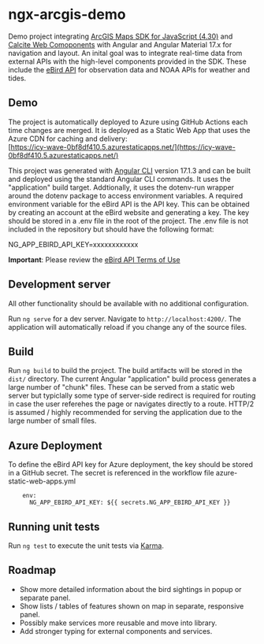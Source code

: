 # ngx-arcgis-demo
Demo project integrating [ArcGIS Maps SDK for JavaScript (4.30)](https://developers.arcgis.com/javascript/latest/) 
and [Calcite Web Comoponents](https://developers.arcgis.com/javascript/latest/calcite-design-system/) with Angular 
and Angular Material 17.x for navigation and layout.  An inital goal was to integrate real-time data from external 
APIs with the high-level components provided in the SDK. These include the 
[eBird API](https://documenter.getpostman.com/view/664302/S1ENwy59) for observation data and NOAA APIs
for weather and tides.

## Demo
The project is automatically deployed to Azure using GitHub Actions each time changes are merged.  It is deployed as a
Static Web App that uses the Azure CDN for caching and delivery:  
[https://icy-wave-0bf8df410.5.azurestaticapps.net/](https://icy-wave-0bf8df410.5.azurestaticapps.net/)

This project was generated with [Angular CLI](https://github.com/angular/angular-cli) version 17.1.3 and can
be built and deployed using the standard Angular CLI commands.  It uses the "application" build target.  Addtionally,
it uses the dotenv-run wrapper around the dotenv package to access environment variables.  A required environment variable
for the eBird API is the API key.  This can be obtained by creating an account at the eBird website and generating a key.
The key should be stored in a .env file in the root of the project.  The .env file is not included in the repository but should have the following format:

NG_APP_EBIRD_API_KEY=xxxxxxxxxxxx

**Important**: Please review the [eBird API Terms of Use](https://www.birds.cornell.edu/home/ebird-api-terms-of-use/)

## Development server
All other functionality should be available with no additional configuration.  

Run `ng serve` for a dev server. Navigate to `http://localhost:4200/`. The application will automatically reload if you change any of the source files.

## Build
Run `ng build` to build the project. The build artifacts will be stored in the `dist/` directory.  The current Angular "application"
build process generates a large number of "chunk" files.  These can be served from a static web server but typiclally some
type of server-side redirect is required for routing in case the user referehes the page or navigates directly to a route. 
HTTP/2 is assumed / highly recommended for serving the application due to the large number of small files.

## Azure Deployment
To define the eBird API key for Azure deployment, the key should be stored in a GitHub secret.  The secret is referenced in the workflow file azure-static-web-apps.yml

        env:
          NG_APP_EBIRD_API_KEY: ${{ secrets.NG_APP_EBIRD_API_KEY }}

## Running unit tests
Run `ng test` to execute the unit tests via [Karma](https://karma-runner.github.io).

## Roadmap
- Show more detailed information about the bird sightings in popup or separate panel.
- Show lists / tables of features shown on map in separate, responsive panel.
- Possibly make services more reusable and move into library.
- Add stronger typing for external components and services.